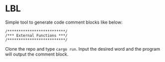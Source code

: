 # LBL

Simple tool to generate code comment blocks like below:

```
/**************************/
/*** External Functions ***/
/**************************/
```

Clone the repo and type `cargo run`. Input the desired word and the program will output the comment block.
